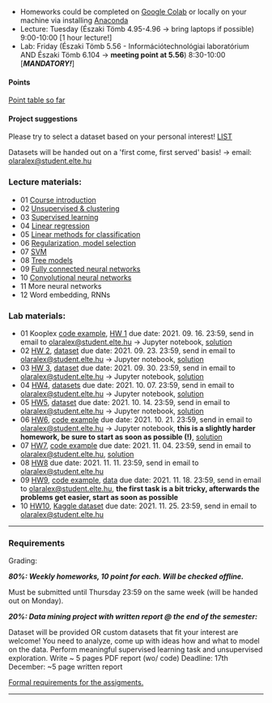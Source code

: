  - Homeworks could be completed on [Google Colab](https://colab.research.google.com/) or locally on your machine via installing [Anaconda](https://www.anaconda.com/products/individual)
 - Lecture: Tuesday (Északi Tömb 4.95-4.96 -> bring laptops if possible) 9:00-10:00 [1 hour lecture!]
 - Lab: Friday (Északi Tömb 5.56 - Információtechnológiai laboratórium AND Északi Tömb 6.104 -> **meeting point at 5.56**) 8:30-10:00 [***MANDATORY!***]

#### Points

[Point table so far](https://docs.google.com/spreadsheets/d/18_1CZ_MCKDstb0MRSP2crapmFvPGJxZkqB_Tp-KJ_3g/edit?usp=sharing)

#### Project suggestions

Please try to select a dataset based on your personal interest! [LIST](https://docs.google.com/document/d/1gHFF0yp-xVFp4Xi6WBV5r86sF-gQUovsNwjyG2O57So/edit?usp=sharing)

Datasets will be handed out on a 'first come, first served' basis! -> email: olaralex@student.elte.hu

### Lecture materials:
- 01 [Course introduction](https://docs.google.com/presentation/d/1DP86slfNUrP4JgOh1aQSDUdtzhNTfruM/edit?usp=sharing&ouid=113919100217127339445&rtpof=true&sd=true)
- 02 [Unsupervised & clustering](https://docs.google.com/presentation/d/1a4OSDMFy3m3gbvH_2L45jl1nvBV9fwhV/edit?usp=sharing&ouid=113919100217127339445&rtpof=true&sd=true)
- 03 [Supervised learning](https://docs.google.com/presentation/d/1OFhtZAnDHPFE5-q3DwA-MGlyVlF4kF80/edit?usp=sharing&ouid=113919100217127339445&rtpof=true&sd=true)
- 04 [Linear regression](https://docs.google.com/presentation/d/13kZ1kwNrlbuA6B5Ax-YCrjCuN7Db48Ed/edit?usp=sharing&ouid=113919100217127339445&rtpof=true&sd=true)
- 05 [Linear methods for classification](https://docs.google.com/presentation/d/1Fc1wNDE2DLFG99b4SuelR6EHmFFUSatH/edit?usp=sharing&ouid=113919100217127339445&rtpof=true&sd=true)
- 06 [Regularization, model selection](https://docs.google.com/presentation/d/18rQlVV7CGt53T2dMoGNNMinQ71cvWTnc/edit?usp=sharing&ouid=113919100217127339445&rtpof=true&sd=true)
- 07 [SVM](https://docs.google.com/presentation/d/1W7oHK418W3WF8p3RCgyaQdw59YSHLDZb/edit?usp=sharing&ouid=113919100217127339445&rtpof=true&sd=true)
- 08 [Tree models](https://docs.google.com/presentation/d/1y6ye3XaeHj7LA0vs53EJwXs6QBhW971F/edit?usp=sharing&ouid=113919100217127339445&rtpof=true&sd=true)
- 09 [Fully connected neural networks](https://docs.google.com/presentation/d/1wldIYYh1AbOrIzBnh6eJKJ0Vb9QXl6If/edit?usp=sharing&ouid=113919100217127339445&rtpof=true&sd=true)
- 10 [Convolutional neural networks](https://docs.google.com/presentation/d/1DdZHcV8I6u03G3PIkmH0lxe0UvjRRAiV/edit?usp=sharing&ouid=113919100217127339445&rtpof=true&sd=true)
- 11 More neural networks
- 12 Word embedding, RNNs


### Lab materials: 
- 01 Kooplex [code example](http://patbaa.web.elte.hu/physdm/code_examples/01_data_handling_examples.html), [HW 1](https://gist.github.com/qbeer/a7b26bcbc56a63f32097e52738f57a76) due date: 2021. 09. 16. 23:59, send in email to olaralex@student.elte.hu -> Jupyter notebook, [solution](http://patbaa.web.elte.hu/physdm/code_examples/01_SOLVED_EDA.html)
- 02 [HW 2](https://gist.github.com/qbeer/370770dacb737a35fb06725b69a13c05), [dataset](https://gist.github.com/qbeer/2b3e272c59c104dd7a51df4f1d77e9e1) due date: 2021. 09. 23. 23:59, send in email to olaralex@student.elte.hu -> Jupyter notebook, [solution](https://gist.github.com/qbeer/a43b741b36091a974c45e0dc80652d90)
- 03 [HW 3](https://gist.github.com/qbeer/22fe5333a1bd5c329fc2982d7dc5f7e0), [dataset](https://gist.github.com/qbeer/1a52e2dc7cdd1722e06e07a52548a562) due date: 2021. 09. 30. 23:59, send in email to olaralex@student.elte.hu -> Jupyter notebook, [solution](https://gist.github.com/udvzol/63f79c574a88500480846805e9681af5#file-lab03-ipynb)
- 04 [HW4](https://gist.github.com/qbeer/6bcdfa258286bdb92f370a6146260795), [datasets](https://drive.google.com/drive/folders/1KoYjstAXfVLkw6k_xsQnv_HT4rnanrC4?usp=sharing) due date: 2021. 10. 07. 23:59, send in email to olaralex@student.elte.hu -> Jupyter notebook, [solution](https://gist.github.com/qbeer/d5ac6d71103f68af89a2c541a26fadd9)
- 05 [HW5](https://gist.github.com/qbeer/c7630c11339b659843e32e39eb732e42), [dataset](https://docs.google.com/spreadsheets/d/19cF1ghpHBN87XHSh1VkHGO29xG6qULfP/edit?usp=sharing&ouid=113919100217127339445&rtpof=true&sd=true) due date: 2021. 10. 14. 23:59, send in email to olaralex@student.elte.hu -> Jupyter notebook, [solution](https://gist.github.com/qbeer/9a831895cf4c81683eafebc398592731)
- 06 [HW6](https://gist.github.com/qbeer/07eb98879a555a676b6da86ea8cd7f9e), [code example](http://patbaa.web.elte.hu/physdm/code_examples/model_regularization.html) due date: 2021. 10. 21. 23:59, send in email to olaralex@student.elte.hu -> Jupyter notebook, **this is a slightly harder homework, be sure to start as soon as possible (!)**, [solution](https://drive.google.com/file/d/1j34j2hA-y5QkG-xVuYjLm6yUg8TybF6N/view?usp=sharing)
- 07 [HW7](https://gist.github.com/qbeer/545fa2d88e7541f81a137f6d0363e6c9), [code example](http://patbaa.web.elte.hu/physdm/code_examples/svm_examples.html) due date: 2021. 11. 04. 23:59, send in email to olaralex@student.elte.hu, [solution](https://drive.google.com/file/d/1Y5U_Rpw-o3cOQ2XNxs0oTbTzMQAfeMdh/view?usp=sharing)
- 08 [HW8](https://gist.github.com/masterdesky/f5d057a1480ee9e821a400dfdc2e01ba) due date: 2021. 11. 11. 23:59, send in email to olaralex@student.elte.hu
- 09 [HW9](https://gist.github.com/qbeer/1df46c5028ad976dcf497f8117046830), [code example](https://patbaa.web.elte.hu/physdm/code_examples/fully_connected.html), [data](https://drive.google.com/drive/folders/1R22YxiBaEjb5UvEaTmLh88NUcYlHfVRt?usp=sharing) due date: 2021. 11. 18. 23:59, send in email to olaralex@student.elte.hu, **the first task is a bit tricky, afterwards the problems get easier, start as soon as possible**
- 10 [HW10](https://gist.github.com/masterdesky/bcb73bd26a578e197e1bbdb0e4a2b417), [Kaggle dataset](https://www.kaggle.com/masterdesky/multiband-photoz-sdss-dr16) due date: 2021. 11. 25. 23:59, send in email to olaralex@student.elte.hu

---

### Requirements

Grading:


***80%: Weekly homeworks, 10 point for each. Will be checked offline.***

Must be submitted until Thursday 23:59 on the same week (will be handed out on Monday).


***20%: Data mining project with written report @ the end of the semester:***

Dataset will be provided OR custom datasets that fit your interest are welcome!
You need to analyze, come up with ideas how and what to model on the data.
Perform meaningful supervised learning task and unsupervised exploration.
Write ~ 5 pages PDF report (wo/ code)
Deadline: 17th December: ~5 page written report

[Formal requirements for the assigments.](lab/assignments.md) 

---
